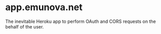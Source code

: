 app.emunova.net
===============

The inevitable Heroku app to perform OAuth and CORS requests on the behalf of the user.
